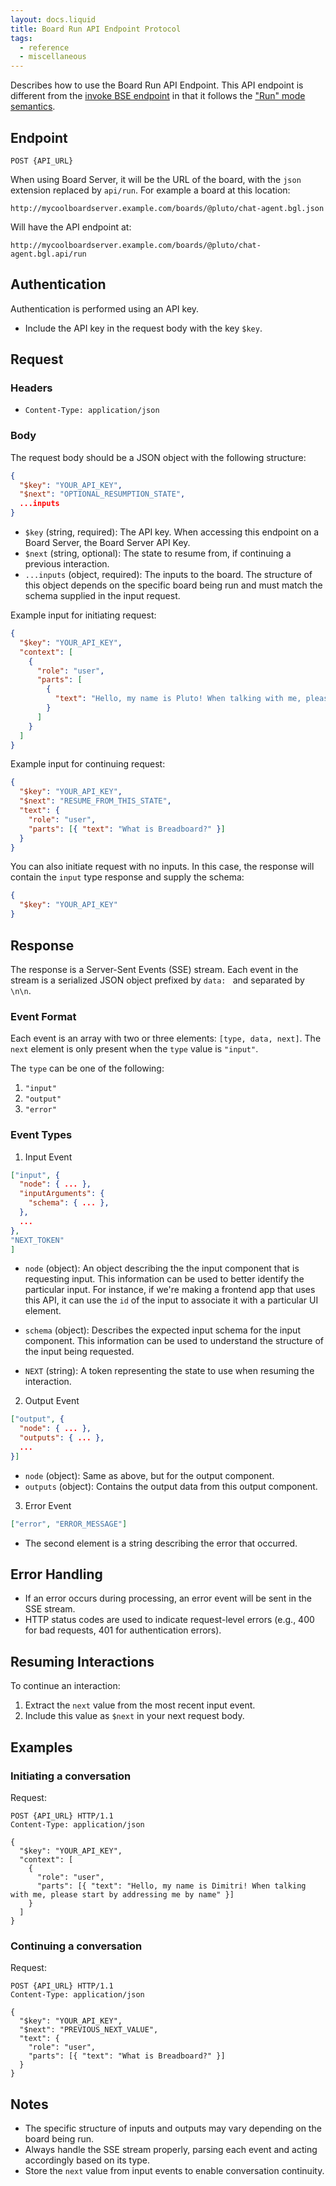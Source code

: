 ```yaml
---
layout: docs.liquid
title: Board Run API Endpoint Protocol
tags:
  - reference
  - miscellaneous
---
```


Describes how to use the Board Run API Endpoint. This API endpoint is different from the [invoke BSE endpoint](../bse/#the-invoke-path) in that it follows the ["Run" mode semantics](/breadboard/docs/reference/runtime-semantics#run-mode).

## Endpoint

`POST {API_URL}`

When using Board Server, it will be the URL of the board, with the `json` extension replaced by `api/run`. For example a board at this location:

```url
http://mycoolboardserver.example.com/boards/@pluto/chat-agent.bgl.json
```

Will have the API endpoint at:

```url
http://mycoolboardserver.example.com/boards/@pluto/chat-agent.bgl.api/run
```

## Authentication

Authentication is performed using an API key.

- Include the API key in the request body with the key `$key`.

## Request

### Headers

- `Content-Type: application/json`

### Body

The request body should be a JSON object with the following structure:

```json
{
  "$key": "YOUR_API_KEY",
  "$next": "OPTIONAL_RESUMPTION_STATE",
  ...inputs
}
```

- `$key` (string, required): The API key. When accessing this endpoint on a Board Server, the Board Server API Key.
- `$next` (string, optional): The state to resume from, if continuing a previous interaction.
- `...inputs` (object, required): The inputs to the board. The structure of this object depends on the specific board being run and must match the schema supplied in the input request.

Example input for initiating request:

```json
{
  "$key": "YOUR_API_KEY",
  "context": [
    {
      "role": "user",
      "parts": [
        {
          "text": "Hello, my name is Pluto! When talking with me, please start by addressing me by name"
        }
      ]
    }
  ]
}
```

Example input for continuing request:

```json
{
  "$key": "YOUR_API_KEY",
  "$next": "RESUME_FROM_THIS_STATE",
  "text": {
    "role": "user",
    "parts": [{ "text": "What is Breadboard?" }]
  }
}
```

You can also initiate request with no inputs. In this case, the response will contain the `input` type response and supply the schema:

```json
{
  "$key": "YOUR_API_KEY"
}
```

## Response

The response is a Server-Sent Events (SSE) stream. Each event in the stream is a serialized JSON object prefixed by `data: ` and separated by `\n\n`.

### Event Format

Each event is an array with two or three elements: `[type, data, next]`. The `next` element is only present when the `type` value is `"input"`.

The `type` can be one of the following:

1. `"input"`
2. `"output"`
3. `"error"`

### Event Types

1. Input Event

```json
["input", {
  "node": { ... },
  "inputArguments": {
    "schema": { ... },
  },
  ...
},
"NEXT_TOKEN"
]
```

- `node` (object): An object describing the the input component that is requesting input. This information can be used to better identify the particular input. For instance, if we're making a frontend app that uses this API, it can use the `id` of the input to associate it with a particular UI element.
- `schema` (object): Describes the expected input schema for the input component. This information can be used to understand the structure of the input being requested.

- `NEXT` (string): A token representing the state to use when resuming the interaction.

2. Output Event

```json
["output", {
  "node": { ... },
  "outputs": { ... },
  ...
}]
```

- `node` (object): Same as above, but for the output component.
- `outputs` (object): Contains the output data from this output component.

3. Error Event

```json
["error", "ERROR_MESSAGE"]
```

- The second element is a string describing the error that occurred.

## Error Handling

- If an error occurs during processing, an error event will be sent in the SSE stream.
- HTTP status codes are used to indicate request-level errors (e.g., 400 for bad requests, 401 for authentication errors).

## Resuming Interactions

To continue an interaction:

1. Extract the `next` value from the most recent input event.
2. Include this value as `$next` in your next request body.

## Examples

### Initiating a conversation

Request:

```http
POST {API_URL} HTTP/1.1
Content-Type: application/json

{
  "$key": "YOUR_API_KEY",
  "context": [
    {
      "role": "user",
      "parts": [{ "text": "Hello, my name is Dimitri! When talking with me, please start by addressing me by name" }]
    }
  ]
}
```

### Continuing a conversation

Request:

```http
POST {API_URL} HTTP/1.1
Content-Type: application/json

{
  "$key": "YOUR_API_KEY",
  "$next": "PREVIOUS_NEXT_VALUE",
  "text": {
    "role": "user",
    "parts": [{ "text": "What is Breadboard?" }]
  }
}
```

## Notes

- The specific structure of inputs and outputs may vary depending on the board being run.
- Always handle the SSE stream properly, parsing each event and acting accordingly based on its type.
- Store the `next` value from input events to enable conversation continuity.
